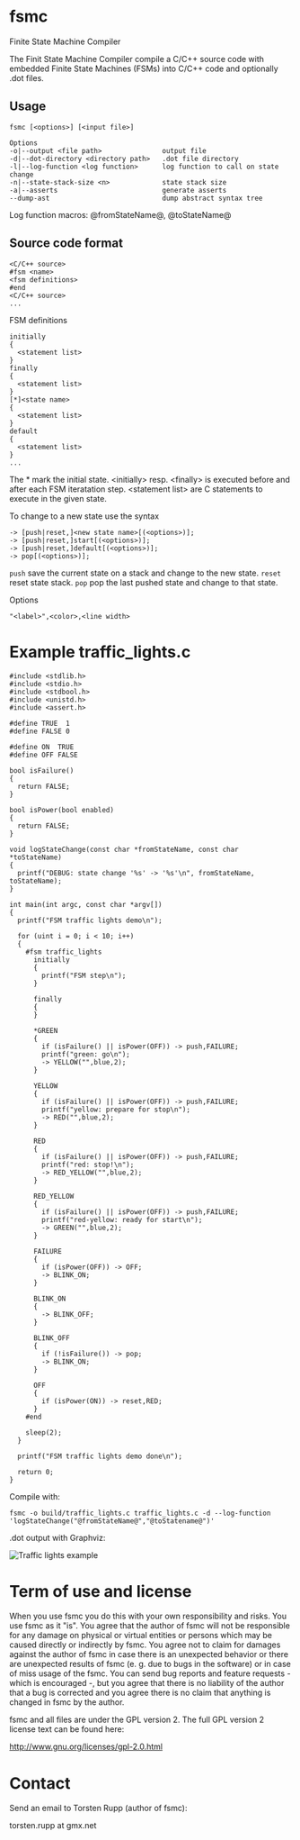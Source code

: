 # fsmc
Finite State Machine Compiler

The Finit State Machine Compiler compile a C/C++ source code with embedded
Finite State Machines (FSMs) into C/C++ code and optionally .dot files.

## Usage

```
fsmc [<options>] [<input file>]

Options
-o|--output <file path>               output file
-d|--dot-directory <directory path>   .dot file directory
-l|--log-function <log function>      log function to call on state change
-n|--state-stack-size <n>             state stack size
-a|--asserts                          generate asserts
--dump-ast                            dump abstract syntax tree
```

Log function macros: @fromStateName@, @toStateName@

## Source code format

```
<C/C++ source>
#fsm <name>
<fsm definitions>
#end
<C/C++ source>
...
```
FSM definitions

```
initially
{
  <statement list>
}
finally
{
  <statement list>
}
[*]<state name>
{
  <statement list>
}
default
{
  <statement list>
}
...
```

The * mark the initial state. &lt;initially&gt; resp. &lt;finally&gt; is
executed before and after each FSM iteratation step. &lt;statement list&gt;
are C statements to execute in the given state.

To change to a new state use the syntax

```
-> [push|reset,]<new state name>[(<options>)];
-> [push|reset,]start[(<options>)];
-> [push|reset,]default[(<options>)];
-> pop[(<options>)];
```

```push``` save the current state on a stack and change to the new state.
```reset``` reset state stack.
```pop``` pop the last pushed state and change to that state.

Options
```
"<label>",<color>,<line width>
```

# Example traffic_lights.c

```
#include <stdlib.h>
#include <stdio.h>
#include <stdbool.h>
#include <unistd.h>
#include <assert.h>

#define TRUE  1
#define FALSE 0

#define ON  TRUE
#define OFF FALSE

bool isFailure()
{
  return FALSE;
}

bool isPower(bool enabled)
{
  return FALSE;
}

void logStateChange(const char *fromStateName, const char *toStateName)
{
  printf("DEBUG: state change '%s' -> '%s'\n", fromStateName, toStateName);
}

int main(int argc, const char *argv[])
{
  printf("FSM traffic lights demo\n");

  for (uint i = 0; i < 10; i++)
  {
    #fsm traffic_lights
      initially
      {
        printf("FSM step\n");
      }

      finally
      {
      }

      *GREEN
      {
        if (isFailure() || isPower(OFF)) -> push,FAILURE;
        printf("green: go\n");
        -> YELLOW("",blue,2);
      }

      YELLOW
      {
        if (isFailure() || isPower(OFF)) -> push,FAILURE;
        printf("yellow: prepare for stop\n");
        -> RED("",blue,2);
      }

      RED
      {
        if (isFailure() || isPower(OFF)) -> push,FAILURE;
        printf("red: stop!\n");
        -> RED_YELLOW("",blue,2);
      }

      RED_YELLOW
      {
        if (isFailure() || isPower(OFF)) -> push,FAILURE;
        printf("red-yellow: ready for start\n");
        -> GREEN("",blue,2);
      }

      FAILURE
      {
        if (isPower(OFF)) -> OFF;
        -> BLINK_ON;
      }

      BLINK_ON
      {
        -> BLINK_OFF;
      }

      BLINK_OFF
      {
        if (!isFailure()) -> pop;
        -> BLINK_ON;
      }

      OFF
      {
        if (isPower(ON)) -> reset,RED;
      }
    #end

    sleep(2);
  }

  printf("FSM traffic lights demo done\n");

  return 0;
}
```

Compile with:
```
fsmc -o build/traffic_lights.c traffic_lights.c -d --log-function 'logStateChange("@fromStateName@","@toStatename@")'
```

.dot output with Graphviz:

![Traffic lights example](examples/traffic_lights.png "Traffic Lights FSM")

# Term of use and license

When you use fsmc you do this with your own responsibility and
risks.  You use fsmc as it "is".  You agree that the author of fsmc
will not be responsible for any damage on physical or virtual
entities or persons which may be caused directly or indirectly by
fsmc.  You agree not to claim for damages against the author of fsmc
in case there is an unexpected behavior or there are unexpected
results of fsmc (e.  g.  due to bugs in the software) or in case of
miss usage of the fsmc.  You can send bug reports and feature
requests - which is encouraged -, but you agree that there is no
liability of the author that a bug is corrected and you agree there
is no claim that anything is changed in fsmc by the author.

fsmc and all files are under the GPL version 2. The full GPL
version 2 license text can be found here:

  http://www.gnu.org/licenses/gpl-2.0.html

# Contact

Send an email to Torsten Rupp (author of fsmc):

torsten.rupp at gmx.net
